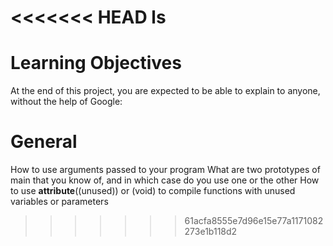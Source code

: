 <<<<<<< HEAD
ls
=======
# Learning Objectives
At the end of this project, you are expected to be able to explain to anyone, without the help of Google:

# General
How to use arguments passed to your program
What are two prototypes of main that you know of, and in which case do you use one or the other
How to use __attribute__((unused)) or (void) to compile functions with unused variables or parameters
>>>>>>> 61acfa8555e7d96e15e77a1171082273e1b118d2
